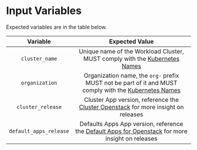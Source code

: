 # Input Variables

Expected variables are in the table below.

| Variable | Expected Value |
| :--: | :--: |
| `cluster_name` | Unique name of the Workload Cluster, MUST comply with the [Kubernetes Names](https://kubernetes.io/docs/concepts/overview/working-with-objects/names/#names) |
| `organization` | Organization name, the `org-` prefix MUST not be part of it and MUST comply with the [Kubernetes Names](https://kubernetes.io/docs/concepts/overview/working-with-objects/names/#names) |
| `cluster_release` | Cluster App version, reference the [Cluster Openstack](https://github.com/giantswarm/cluster-openstack/releases) for more insight on releases |
| `default_apps_release` | Defaults Apps App version, reference the [Default Apps for Openstack](https://github.com/giantswarm/default-apps-openstack/releases) for more insight on releases |
